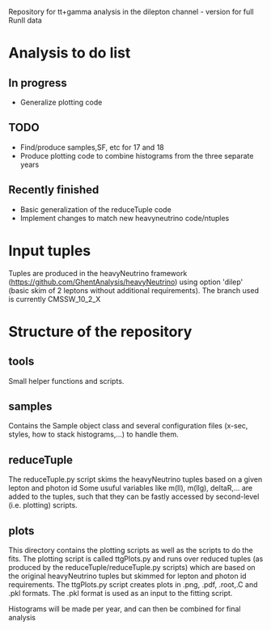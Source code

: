 Repository for tt+gamma analysis in the dilepton channel - version for full RunII data

# Analysis to do list
## In progress
 * Generalize plotting code

## TODO
 * Find/produce samples,SF, etc for 17 and 18
 * Produce plotting code to combine histograms from the three separate years

## Recently finished
 * Basic generalization of the reduceTuple code
 * Implement changes to match new heavyneutrino code/ntuples

# Input tuples
Tuples are produced in the heavyNeutrino framework (https://github.com/GhentAnalysis/heavyNeutrino)
using option 'dilep' (basic skim of 2 leptons without additional requirements). The branch used is
currently CMSSW\_10\_2\_X

# Structure of the repository

## tools
Small helper functions and scripts.

## samples
Contains the Sample object class and several configuration files (x-sec, styles, how to stack histograms,...)
to handle them.

## reduceTuple
The reduceTuple.py script skims the heavyNeutrino tuples based on a given lepton and photon id
Some usuful variables like m(ll), m(llg), deltaR,... are added to the tuples, such that they can be
fastly accessed by second-level (i.e. plotting) scripts.

## plots
This directory contains the plotting scripts as well as the scripts to do the fits. The plotting script is called 
ttgPlots.py and runs over reduced tuples (as produced by the reduceTuple/reduceTuple.py scripts) which are based
on the original heavyNeutrino tuples but skimmed for lepton and photon id requirements.
The ttgPlots.py script creates plots in .png, .pdf, .root,.C and .pkl formats. The .pkl format is used as an
input to the fitting script.

Histograms will be made per year, and can then be combined for final analysis
